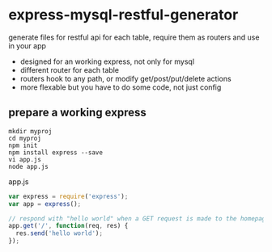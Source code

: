 # express-mysql-restful-generator
generate files for restful api for each table, require them as routers and use in your app
- designed for an working express, not only for mysql
- different router for each table
- routers hook to any path, or modify get/post/put/delete actions
- more flexable but you have to do some code, not just config

## prepare a working express
```shell
mkdir myproj
cd myproj
npm init
npm install express --save
vi app.js
node app.js
```
app.js
```javascript
var express = require('express');
var app = express();

// respond with "hello world" when a GET request is made to the homepage
app.get('/', function(req, res) {
  res.send('hello world');
});
```
